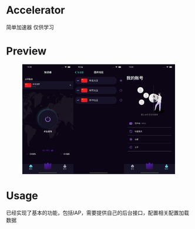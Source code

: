 # Accelerator
简单加速器 仅供学习

# Preview

<div align="center">
<img src="https://github.com/imWalsh/Accelerator/blob/main/Resources/1.png" height="300"><img src="https://github.com/imWalsh/Accelerator/blob/main/Resources/2.png" height="300"><img src="https://github.com/imWalsh/Accelerator/blob/main/Resources/3.png" height="300">
</div>

# Usage

已经实现了基本的功能，包括IAP，需要提供自己的后台接口，配置相关配置加载数据
